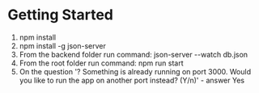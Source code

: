 # Getting Started 

1. npm install
2. npm install -g json-server
2. From the backend folder run command: json-server --watch db.json
3. From the root folder run command: npm run start
4. On the question '? Something is already running on port 3000. Would you like to run the app on another port instead? (Y/n)' - answer Yes